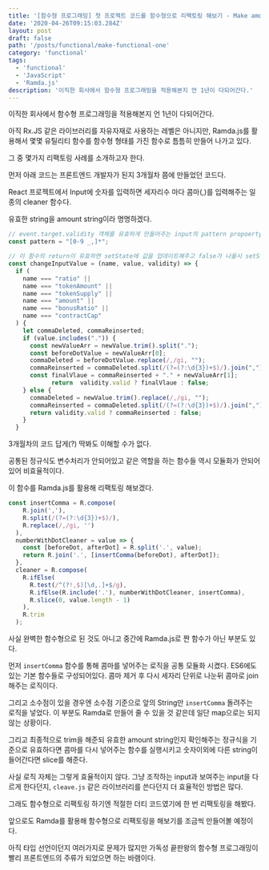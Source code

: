 ```yaml
---
title: '[함수형 프로그래밍] 첫 프로젝트 코드를 함수형으로 리팩토링 해보기 - Make amout string'
date: '2020-04-26T09:15:03.284Z'
layout: post
draft: false
path: '/posts/functional/make-functional-one'
category: 'functional'
tags:
  - 'functional'
  - 'JavaScript'
  - 'Ramda.js'
description: '이직한 회사에서 함수형 프로그래밍을 적용해본지 언 1년이 다되어간다.'
---
```


이직한 회사에서 함수형 프로그래밍을 적용해본지 언 1년이 다되어간다.

아직 Rx.JS 같은 라이브러리를 자유자재로 사용하는 레벨은 아니지만, Ramda.js를 활용해서 몇몇 유틸리티 함수를 함수형 형태를 가진 함수로 틈틈히 만들어 나가고 있다.

그 중 몇가지 리팩토링 사례를 소개하고자 한다.

먼저 아래 코드는 프론트엔드 개발자가 된지 3개월차 쯤에 만들었던 코드다.

React 프로젝트에서 Input에 숫자를 입력하면 세자리수 마다 콤마(,)를 입력해주는 일종의 cleaner 함수다.

유효한 string을 amount string이라 명명하겠다.

```javascript
// event.target.validity 객체를 유효하게 만들어주는 input의 pattern propoerty에 넣은 값이다.
const pattern = "[0-9 _,]*";

// 이 함수의 return이 유효하면 setState에 값을 업데이트해주고 false가 나올시 setState 이전에 함수를 return 해버린다
const changeInputValue = (name, value, validity) => {
  if (
    name === "ratio" ||
    name === "tokenAmount" ||
    name === "tokenSupply" ||
    name === "amount" ||
    name === "bonusRatio" ||
    name === "contractCap"
  ) {
    let commaDeleted, commaReinserted;
    if (value.includes(".")) {
      const newValueArr = newValue.trim().split(".");
      const beforeDotValue = newValueArr[0];
      commaDeleted = beforeDotValue.replace(/,/gi, "");
      commaReinserted = commaDeleted.split(/(?=(?:\d{3})+$)/).join(",");
      const finalVlaue = commaReinserted + "." + newValueArr[1];
			return  validity.valid ? finalVlaue : false;
    } else {
      commaDeleted = newValue.trim().replace(/,/gi, "");
      commaReinserted = commaDeleted.split(/(?=(?:\d{3})+$)/).join(",");
      return validity.valid ? commaReinserted : false;
    }
  }
```

3개월차의 코드 답게(?) 딱봐도 이해할 수가 없다.

공통된 정규식도 변수처리가 안되어있고 같은 역할을 하는 함수들 역시 모듈화가 안되어있어 비효율적이다.

이 함수를 Ramda.js를 활용해 리팩토링 해보겠다.

```javascript
const insertComma = R.compose(
    R.join(','),
    R.split(/(?=(?:\d{3})+$)/),
    R.replace(/,/gi, '')
  ),
  numberWithDotCleaner = value => {
    const [beforeDot, afterDot] = R.split('.', value);
    return R.join('.', [insertComma(beforeDot), afterDot]);
  },
  cleaner = R.compose(
    R.ifElse(
      R.test(/^(?!,$)[\d,.]+$/g),
      R.ifElse(R.include('.'), numberWithDotCleaner, insertComma),
      R.slice(0, value.length - 1)
    ),
    R.trim
  );
```

사실 완벽한 함수형으로 된 것도 아니고 중간에 Ramda.js로 짠 함수가 아닌 부분도 있다.

먼저 `insertComma` 함수를 통해 콤마를 넣어주는 로직을 공통 모듈화 시켰다. ES6에도 있는 기본 함수들로 구성되어있다. 콤마 제거 후 다시 세자리 단위로 나눈뒤 콤마로 join해주는 로직이다.

그리고 소수점이 있을 경우엔 소수점 기준으로 앞의 String만 `insertComma` 돌려주는 로직을 넣었다. 이 부분도 Ramda로 만들어 줄 수 있을 것 같은데 일단 map으로는 되지 않는 상황이다.

그리고 최종적으로 trim을 해준되 유효한 amount string인지 확인해주는 정규식을 기준으로 유효하다면 콤마를 다시 넣어주는 함수를 실행시키고 숫자이외에 다른 string이 들어간다면 slice를 해준다.

사실 로직 자체는 그렇게 효율적이지 않다. 그냥 조작하는 input과 보여주는 input을 다르게 한다던지, `cleave.js` 같은 라이브러리를 쓴다던지 더 효율적인 방법은 많다.

그래도 함수형으로 리팩토링 하기엔 적절한 더티 코드였기에 한 번 리팩토링을 해봤다.

앞으로도 Ramda를 활용해 함수형으로 리팩토링을 해보기를 조금씩 만들어볼 예정이다.

아직 타입 선언이던지 여러가지로 문제가 많지만 가독성 끝판왕의 함수형 프로그래밍이 빨리 프론트엔드의 주류가 되었으면 하는 바램이다.
